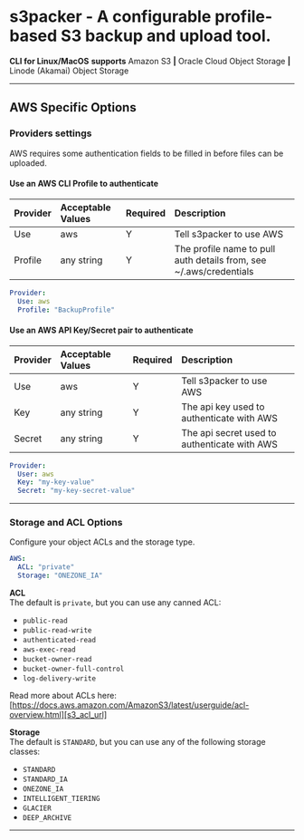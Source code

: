 # s3packer - A configurable profile-based S3 backup and upload tool.

**CLI for Linux/MacOS**  **supports** Amazon S3 **|** Oracle Cloud Object Storage **|** Linode (Akamai) Object Storage

---

## AWS Specific Options

### Providers settings

AWS requires some authentication fields to be filled in before files can be uploaded.

#### Use an AWS CLI Profile to authenticate

| Provider | Acceptable Values | Required | Description                                                        |
|:---------|:------------------|:---------|:-------------------------------------------------------------------|
| Use      | aws               | Y        | Tell s3packer to use AWS                                           |
| Profile  | any string        | Y        | The profile name to pull auth details from, see ~/.aws/credentials |

```yaml
Provider:
  Use: aws
  Profile: "BackupProfile"
```

#### Use an AWS API Key/Secret pair to authenticate

| Provider | Acceptable Values | Required | Description                                  |
|:---------|:------------------|:---------|:---------------------------------------------|
| Use      | aws               | Y        | Tell s3packer to use AWS                     |
| Key      | any string        | Y        | The api key used to authenticate with AWS    |
| Secret   | any string        | Y        | The api secret used to authenticate with AWS |

```yaml
Provider:
  User: aws
  Key: "my-key-value"
  Secret: "my-key-secret-value"
```

---

### Storage and ACL Options

Configure your object ACLs and the storage type.

```yaml
AWS:
  ACL: "private"
  Storage: "ONEZONE_IA"
```

**ACL** <br/>
The default is `private`, but you can use any canned ACL:

- `public-read`
- `public-read-write`
- `authenticated-read`
- `aws-exec-read`
- `bucket-owner-read`
- `bucket-owner-full-control`
- `log-delivery-write`

Read more about ACLs here: [https://docs.aws.amazon.com/AmazonS3/latest/userguide/acl-overview.html][s3_acl_url]

**Storage** <br/>
The default is `STANDARD`, but you can use any of the following storage classes:

- `STANDARD`
- `STANDARD_IA`
- `ONEZONE_IA`
- `INTELLIGENT_TIERING`
- `GLACIER`
- `DEEP_ARCHIVE`

---
